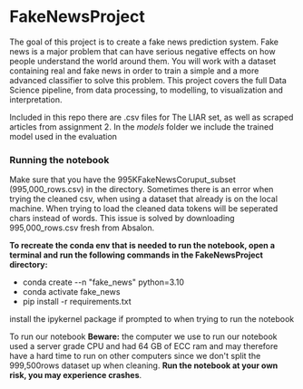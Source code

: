 # FakeNewsProject
The goal of this project is to create a fake news prediction system. Fake news is a major problem that can have serious negative effects on how people understand the world around them. You will work with a dataset containing real and fake news in order to train a simple and a more advanced classifier to solve this problem. This project covers the full Data Science pipeline, from data processing, to modelling, to visualization and interpretation.

Included in this repo there are .csv files for The LIAR set, as well as scraped articles from assignment 2. In the *models* folder we include the trained model used in the evaluation

### Running the notebook
Make sure that you have the 995KFakeNewsCoruput_subset (995,000_rows.csv) in the directory. Sometimes there is an error
when trying the cleaned csv, when using a dataset that already is on the local machine. When trying to load the cleaned data tokens will be seperated chars instead of words. This issue is solved by downloading 995,000_rows.csv fresh from Absalon. 

**To recreate the conda env that is needed to run the notebook, open a terminal and run the following commands in the FakeNewsProject directory:** 
- conda create --n "fake_news" python=3.10
- conda activate fake_news
- pip install -r requirements.txt

install the ipykernel package if prompted to when trying to run the notebook

To run our notebook **Beware:** the computer we use to run our notebook used a server grade CPU and had 64 GB of ECC ram and may therefore have a hard time to run on other computers since we don't split the 999,500rows dataset up when cleaning. **Run the notebook at your own risk, you may experience crashes**.